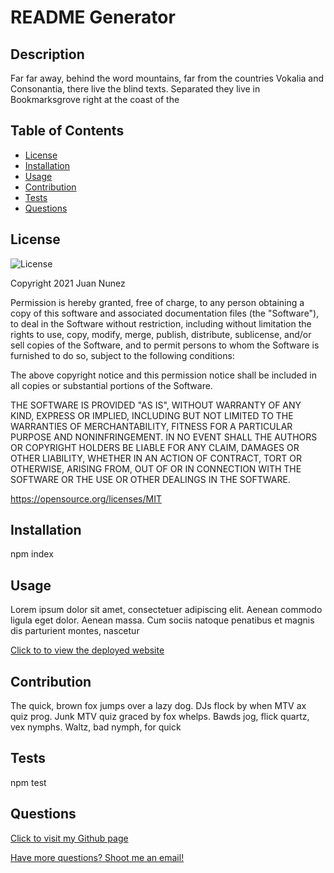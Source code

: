 # README Generator
## Description
  Far far away, behind the word mountains, far from the countries Vokalia and Consonantia, there live the blind texts. Separated they live in Bookmarksgrove right at the coast of the
## Table of Contents
  * [License](#license)
  * [Installation](#installation)
  * [Usage](#usage)
  * [Contribution](#contribution)
  * [Tests](#tests)
  * [Questions](#questions)
## License
  ![License](https://img.shields.io/badge/License-MIT-yellow.svg)
  
  Copyright 2021 Juan Nunez

  Permission is hereby granted, free of charge, to any person obtaining a copy of this software and associated documentation files (the "Software"), to deal in the Software without restriction, including without limitation the rights to use, copy, modify, merge, publish, distribute, sublicense, and/or sell copies of the Software, and to permit persons to whom the Software is furnished to do so, subject to the following conditions:
    
  The above copyright notice and this permission notice shall be included in all copies or substantial portions of the Software.
    
  THE SOFTWARE IS PROVIDED "AS IS", WITHOUT WARRANTY OF ANY KIND, EXPRESS OR IMPLIED, INCLUDING BUT NOT LIMITED TO THE WARRANTIES OF MERCHANTABILITY, FITNESS FOR A PARTICULAR PURPOSE AND NONINFRINGEMENT. IN NO EVENT SHALL THE AUTHORS OR COPYRIGHT HOLDERS BE LIABLE FOR ANY CLAIM, DAMAGES OR OTHER LIABILITY, WHETHER IN AN ACTION OF CONTRACT, TORT OR OTHERWISE, ARISING FROM, OUT OF OR IN CONNECTION WITH THE SOFTWARE OR THE USE OR OTHER DEALINGS IN THE SOFTWARE.

  https://opensource.org/licenses/MIT
## Installation
  npm index
## Usage
  Lorem ipsum dolor sit amet, consectetuer adipiscing elit. Aenean commodo ligula eget dolor. Aenean massa. Cum sociis natoque penatibus et magnis dis parturient montes, nascetur

  [Click to to view the deployed website](https://www.google.com)
## Contribution
  The quick, brown fox jumps over a lazy dog. DJs flock by when MTV ax quiz prog. Junk MTV quiz graced by fox whelps. Bawds jog, flick quartz, vex nymphs. Waltz, bad nymph, for quick
## Tests
  npm test

## Questions
  [Click to visit my Github page](https://www.github.com/jnunez1229)

  [Have more questions? Shoot me an email!](mailto:thatjuanguy89@gmail.com)
